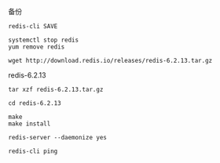 备份
```
redis-cli SAVE
```

```
systemctl stop redis
yum remove redis
```

```
wget http://download.redis.io/releases/redis-6.2.13.tar.gz
```
redis-6.2.13
```
tar xzf redis-6.2.13.tar.gz
```

```
cd redis-6.2.13
```

```
make
make install
```

```
redis-server --daemonize yes
```

```
redis-cli ping
```